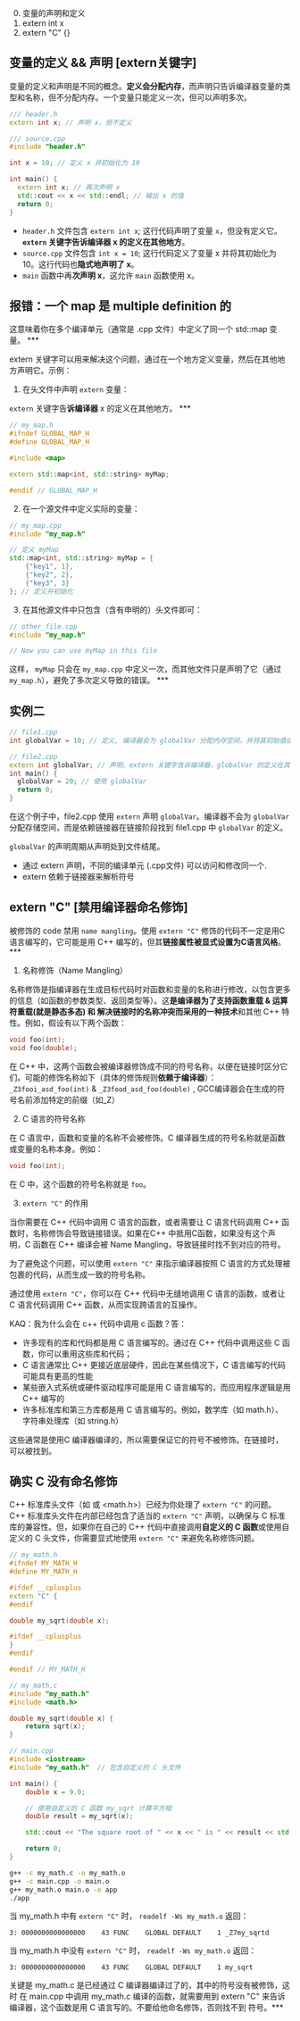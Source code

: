 0. 变量的声明和定义
1. extern int x
2. extern "C" {}


## 变量的定义 && 声明   [extern关键字]

变量的定义和声明是不同的概念。**定义会分配内存**，而声明只告诉编译器变量的类型和名称，但不分配内存。一个变量只能定义一次，但可以声明多次。

~~~cpp
/// header.h
extern int x; // 声明 x，但不定义

/// source.cpp
#include "header.h"

int x = 10; // 定义 x 并初始化为 10

int main() {
  extern int x; // 再次声明 x
  std::cout << x << std::endl; // 输出 x 的值
  return 0;
}
~~~

- `header.h` 文件包含 `extern int x`; 这行代码声明了变量 `x`，但没有定义它。**`extern` 关键字告诉编译器 x 的定义在其他地方**。
- `source.cpp` 文件包含 `int x = 10`; 这行代码定义了变量 x 并将其初始化为 10。这行代码也**隐式地声明了 x**。
- `main` 函数中再**次声明 x**，这允许 `main` 函数使用 x。


## 报错：一个 map 是 multiple definition 的

这意味着你在多个编译单元（通常是 .cpp 文件）中定义了同一个 std::map 变量。 ***

extern 关键字可以用来解决这个问题，通过在一个地方定义变量，然后在其他地方声明它。示例：

1. 在头文件中声明 `extern` 变量：

`extern` 关键字告**诉编译器** x 的定义在其他地方。 ***

~~~cpp
// my_map.h
#ifndef GLOBAL_MAP_H
#define GLOBAL_MAP_H

#include <map>

extern std::map<int, std::string> myMap;

#endif // GLOBAL_MAP_H
~~~

2. 在一个源文件中定义实际的变量：

~~~cpp
// my_map.cpp
#include "my_map.h"

// 定义 myMap
std::map<int, std::string> myMap = {  
    {"key1", 1},
    {"key2", 2},
    {"key3", 3}
}; // 定义并初始化
~~~

3. 在其他源文件中只包含（含有申明的）头文件即可：

~~~cpp
// other_file.cpp
#include "my_map.h"

// Now you can use myMap in this file
~~~

这样， `myMap` 只会在 `my_map.cpp` 中定义一次，而其他文件只是声明了它（通过 `my_map.h`），避免了多次定义导致的错误。 ***


## 实例二

~~~cpp
// file1.cpp
int globalVar = 10; // 定义, 编译器会为 globalVar 分配内存空间，并将其初始值设置为 10。

// file2.cpp
extern int globalVar; // 声明，extern 关键字告诉编译器，globalVar 的定义在其他地方（ file1.cpp）。编译器不会为 globalVar 分配新的内存空间，而是期望链接器在链接阶段找到 globalVar 的定义。
int main() {
  globalVar = 20; // 使用 globalVar
  return 0;
}
~~~

在这个例子中，file2.cpp 使用 `extern` 声明 `globalVar`。编译器不会为 `globalVar` 分配存储空间，而是依赖链接器在链接阶段找到 file1.cpp 中 `globalVar` 的定义。

`globalVar` 的声明周期从声明处到文件结尾。

- 通过 extern 声明，不同的编译单元 (.cpp文件) 可以访问和修改同一个.
- extern 依赖于链接器来解析符号


## extern "C"  [禁用编译器命名修饰]

被修饰的 code 禁用 `name mangling`。使用 `extern "C"` 修饰的代码不一定是用C语言编写的，它可能是用 C++ 编写的，但其**链接属性被显式设置为C语言风格**。 ***

1. 名称修饰（Name Mangling）

名称修饰是指编译器在生成目标代码时对函数和变量的名称进行修改，以包含更多的信息（如函数的参数类型、返回类型等）。这**是编译器为了支持函数重载 & 运算符重载(就是静态多态) 和 解决链接时的名称冲突而采用的一种技术**和其他 C++ 特性。例如，假设有以下两个函数：

~~~CPP
void foo(int);
void foo(double);
~~~

在 C++ 中，这两个函数会被编译器修饰成不同的符号名称，以便在链接时区分它们。可能的修饰名称如下（具体的修饰规则**依赖于编译器**）：
`_Z3fooi_asd_foo(int)` & `_Z3food_asd_foo(double)` , GCC编译器会在生成的符号名前添加特定的前缀（如_Z）

2. C 语言的符号名称

在 C 语言中，函数和变量的名称不会被修饰。C 编译器生成的符号名称就是函数或变量的名称本身。例如：

~~~C
void foo(int);
~~~

在 C 中，这个函数的符号名称就是 `foo`。

3. `extern "C"` 的作用

当你需要在 C++ 代码中调用 C 语言的函数，或者需要让 C 语言代码调用 C++ 函数时，名称修饰会导致链接错误。如果在C++ 中抵用C函数，如果没有这个声明，C 函数在 C++ 编译会被 Name Mangling，导致链接时找不到对应的符号。


为了避免这个问题，可以使用 `extern "C"` 来指示编译器按照 C 语言的方式处理被包裹的代码，从而生成一致的符号名称。

通过使用 `extern "C"`，你可以在 C++ 代码中无缝地调用 C 语言的函数，或者让 C 语言代码调用 C++ 函数，从而实现跨语言的互操作。

KAQ：我为什么会在 c++ 代码中调用 c 函数？答：

- 许多现有的库和代码都是用 C 语言编写的。通过在 C++ 代码中调用这些 C 函数，你可以重用这些库和代码；
- C 语言通常比 C++ 更接近底层硬件，因此在某些情况下，C 语言编写的代码可能具有更高的性能
- 某些嵌入式系统或硬件驱动程序可能是用 C 语言编写的，而应用程序逻辑是用 C++ 编写的
- 许多标准库和第三方库都是用 C 语言编写的。例如，数学库（如 math.h）、字符串处理库（如 string.h）

这些通常是使用C 编译器编译的，所以需要保证它的符号不被修饰。在链接时，可以被找到。

## 确实 C 没有命名修饰

C++ 标准库头文件（如 <cmath> 或 <math.h>）已经为你处理了 `extern "C"` 的问题。C++ 标准库头文件在内部已经包含了适当的 `extern "C"` 声明，以确保与 C 标准库的兼容性。但，如果你在自己的 C++ 代码中直接调用**自定义的 C 函数**或使用自定义的 C 头文件，你需要显式地使用 `extern "C"` 来避免名称修饰问题。

~~~cpp
// my_math.h
#ifndef MY_MATH_H
#define MY_MATH_H

#ifdef __cplusplus
extern "C" {
#endif

double my_sqrt(double x);

#ifdef __cplusplus
}
#endif

#endif // MY_MATH_H
~~~

~~~c
// my_math.c
#include "my_math.h"
#include <math.h>

double my_sqrt(double x) {
    return sqrt(x);
}
~~~

~~~cpp
// main.cpp
#include <iostream>
#include "my_math.h"  // 包含自定义的 C 头文件

int main() {
    double x = 9.0;

    // 使用自定义的 C 函数 my_sqrt 计算平方根
    double result = my_sqrt(x);

    std::cout << "The square root of " << x << " is " << result << std::endl;

    return 0;
}
~~~

~~~sh
g++ -c my_math.c -o my_math.o
g++ -c main.cpp -o main.o
g++ my_math.o main.o -o app
./app
~~~

当 my_math.h 中有 `extern "C"` 时， `readelf -Ws my_math.o` 返回：

`3: 0000000000000000    43 FUNC    GLOBAL DEFAULT    1 _Z7my_sqrtd`

当 my_math.h 中没有 `extern "C"` 时， `readelf -Ws my_math.o` 返回：

`3: 0000000000000000    43 FUNC    GLOBAL DEFAULT    1 my_sqrt`



关键是 my_math.c 是已经通过 C 编译器编译过了的，其中的符号没有被修饰，这时 在 main.cpp 中调用 my_math.c 编译的函数，就需要用到 extern "C" 来告诉编译器，这个函数是用 C 语言写的。不要给他命名修饰，否则找不到 符号。***

